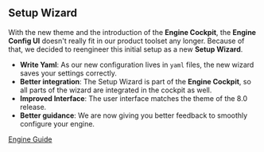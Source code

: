 ## Setup Wizard

With the new theme and the introduction of the **Engine Cockpit**,
the **Engine Config UI** doesn't really fit in our product toolset any longer. Because of that, we decided to
reengineer this initial setup as a new **Setup Wizard**.

* **Write Yaml**: As our new configuration lives in `yaml` files, the new wizard saves your settings correctly.
* **Better integration**: The Setup Wizard is part of the **Engine Cockpit**, so all parts of the wizard are integrated in the cockpit as well.
* **Improved Interface**: The user interface matches the theme of the 8.0 release.
* **Better guidance**: We are now giving you better feedback to smoothly configure your engine.

<div class="short-links">
  <a href="${docBaseUrl}/engine-guide/tool-reference/setup-wizard.html" target="_blank" rel="noopener noreferrer">
    <i class="fas fa-book"></i> Engine Guide
  </a>
</div>
